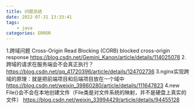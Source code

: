 ```yaml
---
title: 问题总结
date: 2022-07-31 13:33:41
tags:
	- java
categories: ERROR
---
```



1.跨域问题  Cross-Origin Read Blocking (CORB) blocked cross-origin response
https://blog.csdn.net/Gemini_Kanon/article/details/114025078
2.跨域的请求在服务端会不会真正执行？
https://blog.csdn.net/qq_41720396/article/details/124702736
3.nginx实现跨域的原理：就是把前端项目和后端项目放在一个域中
https://blog.csdn.net/weixin_39860280/article/details/111647823
4.new File()会不会在本地创建文件（File类是对文件系统的映射，并不是硬盘上真实的文件）
https://blog.csdn.net/weixin_33994429/article/details/94455128
